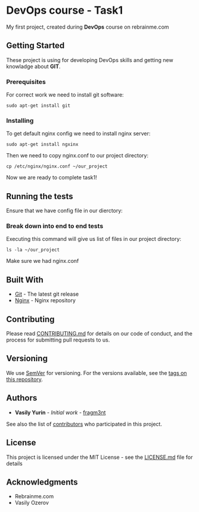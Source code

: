 # DevOps course - Task1

My first project, created during **DevOps** course on rebrainme.com

## Getting Started

These project is using for developing DevOps skills and getting new knowladge about **GIT**.

### Prerequisites

For correct work we need to install git software:

```
sudo apt-get install git
```

### Installing

To get default nginx config we need to install nginx server:


```
sudo apt-get install ngxinx
```

Then we need to copy nginx.conf to our project directory:

```
cp /etc/nginx/nginx.conf ~/our_project
```

Now we are ready to complete task1!

## Running the tests

Ensure that we have config file in our dierctory:

### Break down into end to end tests
Executing this command will give us list of files in our project directory:

```
ls -la ~/our_project
```
Make sure we had nginx.conf

## Built With

* [Git](https://github.com/git/git) - The latest git release
* [Nginx](https://github.com/nginx/nginx) - Nginx repository

## Contributing

Please read [CONTRIBUTING.md](https://gist.github.com/PurpleBooth/b24679402957c63ec426) for details on our code of conduct, and the process for submitting pull requests to us.

## Versioning

We use [SemVer](http://semver.org/) for versioning. For the versions available, see the [tags on this repository](https://github.com/your/project/tags). 

## Authors

* **Vasily Yurin** - *Initial work* - [fragm3nt](gitlab.rebrainme.com/fragm3nt)

See also the list of [contributors](https://github.com/your/project/contributors) who participated in this project.

## License

This project is licensed under the MIT License - see the [LICENSE.md](LICENSE.md) file for details

## Acknowledgments

* Rebrainme.com
* Vasily Ozerov


